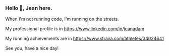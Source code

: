 ### Hello 👋, Jean here.

When I'm not running code, I'm running on the streets.

My professional profile is in https://www.linkedin.com/in/jeanadam 

My running achievements are in https://www.strava.com/athletes/34024641

See you, have a nice day!

<!--
**jeanadam/jeanadam** is a ✨ _special_ ✨ repository because its `README.md` (this file) appears on your GitHub profile.

Here are some ideas to get you started:

- 🔭 I’m currently working on ...
- 🌱 I’m currently learning ...
- 👯 I’m looking to collaborate on ...
- 🤔 I’m looking for help with ...
- 💬 Ask me about ...
- 📫 How to reach me: ...
- 😄 Pronouns: ...
- ⚡ Fun fact: ...
-->
